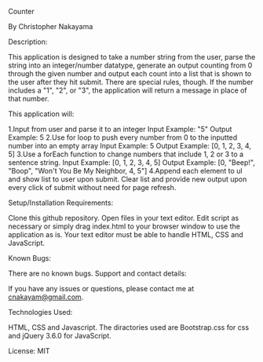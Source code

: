 Counter


By Christopher Nakayama

Description:

This application is designed to take a number string from the user, parse the string into an 
integer/number datatype, generate an output counting from 0 through the given number and output 
each count into a list that is shown to the user after they hit submit. There are special rules, 
though. If the number includes a "1", "2", or "3", the application will return a message in place 
of that number.

This application will:

1.Input from user and parse it to an integer
Input Example: "5"
Output Example: 5
2.Use for loop to push every number from 0 to the inputted number into an empty array
Input Example: 5
Output Example: [0, 1, 2, 3, 4, 5]
3.Use a forEach function to change numbers that include 1, 2 or 3 to a sentence string.
Input Example: [0, 1, 2, 3, 4, 5]
Output Example: [0, "Beep!", "Boop", "Won't You Be My Neighbor, 4, 5"]
4.Append each element to ul and show list to user upon submit.
Clear list and provide new output upon every click of submit without need for page refresh.

Setup/Installation Requirements:



Clone this github repository.
Open files in your text editor.
Edit script as necessary or simply drag index.html to your browser window to use the application as is.
Your text editor must be able to handle HTML, CSS and JavaScript.

Known Bugs:

There are no known bugs.
Support and contact details:

If you have any issues or questions, please contact me at cnakayam@gmail.com.

Technologies Used:

HTML, CSS and Javascript. The diractories used are Bootstrap.css for css and jQuery 3.6.0 for JavaScript.

License:
MIT
